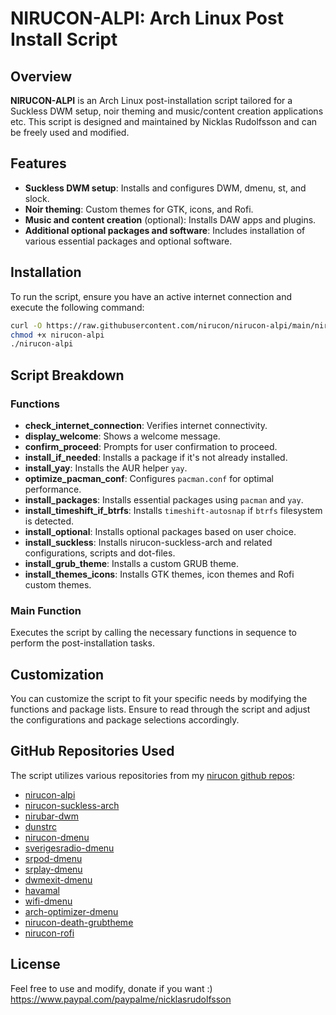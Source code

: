 # NIRUCON-ALPI: Arch Linux Post Install Script

## Overview
**NIRUCON-ALPI** is an Arch Linux post-installation script tailored for a Suckless DWM setup, noir theming and music/content creation applications etc. This script is designed and maintained by Nicklas Rudolfsson and can be freely used and modified.

## Features
- **Suckless DWM setup**: Installs and configures DWM, dmenu, st, and slock.
- **Noir theming**: Custom themes for GTK, icons, and Rofi.
- **Music and content creation** (optional): Installs DAW apps and plugins.
- **Additional optional packages and software**: Includes installation of various essential packages and optional software.

## Installation
To run the script, ensure you have an active internet connection and execute the following command:

```bash
curl -O https://raw.githubusercontent.com/nirucon/nirucon-alpi/main/nirucon-alpi
chmod +x nirucon-alpi
./nirucon-alpi
```

## Script Breakdown
### Functions
- **check_internet_connection**: Verifies internet connectivity.
- **display_welcome**: Shows a welcome message.
- **confirm_proceed**: Prompts for user confirmation to proceed.
- **install_if_needed**: Installs a package if it's not already installed.
- **install_yay**: Installs the AUR helper `yay`.
- **optimize_pacman_conf**: Configures `pacman.conf` for optimal performance.
- **install_packages**: Installs essential packages using `pacman` and `yay`.
- **install_timeshift_if_btrfs**: Installs `timeshift-autosnap` if `btrfs` filesystem is detected.
- **install_optional**: Installs optional packages based on user choice.
- **install_suckless**: Installs nirucon-suckless-arch and related configurations, scripts and dot-files.
- **install_grub_theme**: Installs a custom GRUB theme.
- **install_themes_icons**: Installs GTK themes, icon themes and Rofi custom themes.

### Main Function
Executes the script by calling the necessary functions in sequence to perform the post-installation tasks.

## Customization
You can customize the script to fit your specific needs by modifying the functions and package lists. Ensure to read through the script and adjust the configurations and package selections accordingly.

## GitHub Repositories Used
The script utilizes various repositories from my [nirucon github repos](https://github.com/nirucon):

- [nirucon-alpi](https://github.com/nirucon/nirucon-alpi)
- [nirucon-suckless-arch](https://github.com/nirucon/nirucon-suckless-arch)
- [nirubar-dwm](https://github.com/nirucon/nirubar-dwm)
- [dunstrc](https://github.com/nirucon/dunstrc)
- [nirucon-dmenu](https://github.com/nirucon/nirucon-dmenu)
- [sverigesradio-dmenu](https://github.com/nirucon/sverigesradio-dmenu)
- [srpod-dmenu](https://github.com/nirucon/srpod-dmenu)
- [srplay-dmenu](https://github.com/nirucon/srplay-dmenu)
- [dwmexit-dmenu](https://github.com/nirucon/dwmexit-dmenu)
- [havamal](https://github.com/nirucon/havamal)
- [wifi-dmenu](https://github.com/nirucon/wifi-dmenu)
- [arch-optimizer-dmenu](https://github.com/nirucon/arch-optimizer-dmenu)
- [nirucon-death-grubtheme](https://github.com/nirucon/nirucon-death-grubtheme)
- [nirucon-rofi](https://github.com/nirucon/nirucon-rofi)

## License

Feel free to use and modify, donate if you want :) https://www.paypal.com/paypalme/nicklasrudolfsson
